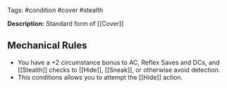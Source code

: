Tags: #condition #cover #stealth 

**Description:** Standard form of [[Cover]]

## Mechanical Rules

- You have a +2 circumstance bonus to AC, Reflex Saves and DCs, and [[Stealth]] checks to [[Hide]], [[Sneak]], or otherwise avoid detection.
- This conditions allows you to attempt the [[Hide]] action.